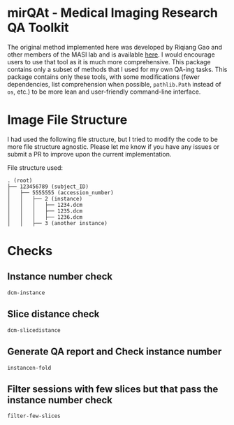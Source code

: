 # mirQAt - Medical Imaging Research QA Toolkit

The original method implemented here was developed by Riqiang Gao and other members of the MASI lab and is available [here](https://github.com/MASILab/QA_tool). I would encourage users to use that tool as it is much more comprehensive. This package contains only a subset of methods that I used for my own QA-ing tasks. This package contains only these tools, with some modifications (fewer dependencies, list comprehension when possible, `pathlib.Path` instead of `os`, etc.) to be more lean and user-friendly command-line interface.

# Image File Structure

I had used the following file structure, but I tried to modify the code to be more file structure agnostic. Please let me know if you have any issues or submit a PR to improve upon the current implementation.

File structure used:

```
. (root)
├── 123456789 (subject_ID)
│   ├── 5555555 (accession_number)
│   │   ├── 2 (instance)
│   │   │   ├── 1234.dcm
│   │   │   ├── 1235.dcm
│   │   │   ├── 1236.dcm
│   │   ├── 3 (another instance)
```

# Checks

## Instance number check

`dcm-instance`

## Slice distance check

`dcm-slicedistance`

## Generate QA report and Check instance number

`instancen-fold`

## Filter sessions with few slices but that pass the instance number check

`filter-few-slices`
